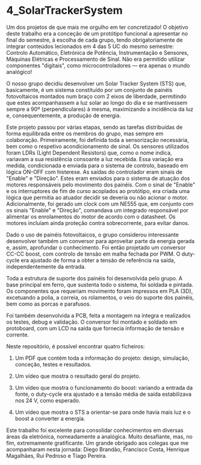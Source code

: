 # 4_SolarTrackerSystem

Um dos projetos de que mais me orgulho em ter concretizado! O objetivo deste trabalho era a conceção de um protótipo funcional a apresentar no final do semestre, à escolha de cada grupo, tendo obrigatoriamente de integrar conteúdos lecionados em 4 das 5 UC do mesmo semestre: Controlo Automático, Eletrónica de Potência, Instrumentação e Sensores, Máquinas Elétricas e Processamento de Sinal. Não era permitido utilizar componentes "digitais", como microcontroladores — era apenas o mundo analógico!

O nosso grupo decidiu desenvolver um Solar Tracker System (STS) que, basicamente, é um sistema constituído por um conjunto de painéis fotovoltaicos montados num braço com 2 eixos de liberdade, permitindo que estes acompanhassem a luz solar ao longo do dia e se mantivessem sempre a 90º (perpendiculares) à mesma, maximizando a incidência da luz e, consequentemente, a produção de energia.

Este projeto passou por várias etapas, sendo as tarefas distribuídas de forma equilibrada entre os membros do grupo, mas sempre em colaboração. Primeiramente, foi definida toda a sensorização necessária, bem como o respetivo acondicionamento de sinal. Os sensores utilizados foram LDRs (Light Dependent Resistors) que, como o nome indica, variavam a sua resistência consoante a luz recebida. Essa variação era medida, condicionada e enviada para o sistema de controlo, baseado em lógica ON-OFF com histerese. As saídas do controlador eram sinais de "Enable" e "Direção". Estes eram enviados para o sistema de atuação dos motores responsáveis pelo movimento dos painéis. Com o sinal de "Enable" e os interruptores de fim de curso acoplados ao protótipo, era criada uma lógica que permitia ao atuador decidir se deveria ou não acionar o motor. Adicionalmente, foi gerado um clock com um NE555 que, em conjunto com os sinais "Enable" e "Direção", comandava um integrado responsável por alimentar os enrolamentos do motor de acordo com o datasheet. Os motores incluíam ainda proteção contra sobrecorrente, para evitar danos.

Dado o uso de painéis fotovoltaicos, o grupo considerou interessante desenvolver também um conversor para aproveitar parte da energia gerada e, assim, aprofundar o conhecimento. Foi então projetado um conversor CC-CC boost, com controlo de tensão em malha fechada por PWM. O duty-cycle era ajustado de forma a obter a tensão de referência na saída, independentemente da entrada.

Toda a estrutura de suporte dos painéis foi desenvolvida pelo grupo. A base principal em ferro, que sustenta todo o sistema, foi soldada e pintada. Os componentes que requeriam movimento foram impressos em PLA (3D), excetuando a polia, a correia, os rolamentos, o veio do suporte dos painéis, bem como as porcas e parafusos.

Foi também desenvolvida a PCB, feita a montagem na íntegra e realizados os testes, debug e validação. O conversor foi montado e soldado em protoboard, com um LCD na saída que fornecia informação de tensão e corrente.

Neste repositório, é possível encontrar quatro ficheiros:

 1. Um PDF que contém toda a informação do projeto: design, simulação, conceção, testes e resultados.

 2. Um vídeo que mostra o resultado geral do projeto.

 3. Um vídeo que mostra o funcionamento do boost: variando a entrada da fonte, o duty-cycle era ajustado e a tensão média de saída estabilizava nos 24 V, como esperado.

 4. Um vídeo que mostra o STS a orientar-se para onde havia mais luz e o boost a converter a energia.

Este trabalho foi excelente para consolidar conhecimentos em diversas áreas da eletrónica, nomeadamente a analógica. Muito desafiante, mas, no fim, extremamente gratificante. Um grande obrigado aos colegas que me acompanharam nesta jornada: Diego Brandão, Francisco Costa, Henrique Magalhães, Rui Pedroso e Tiago Pereira.
